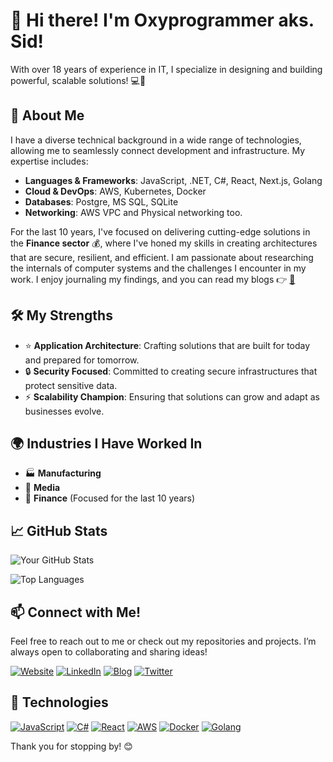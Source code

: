 # 👋 Hi there! I'm Oxyprogrammer aks. Sid!

With over 18 years of experience in IT, I specialize in designing and building powerful, scalable solutions! 💻🚀

## 🌟 About Me

I have a diverse technical background in a wide range of technologies, allowing me to seamlessly connect development and infrastructure. My expertise includes:

- **Languages & Frameworks**: JavaScript, .NET, C#, React, Next.js, Golang
- **Cloud & DevOps**: AWS, Kubernetes, Docker
- **Databases**: Postgre, MS SQL, SQLite
- **Networking**: AWS VPC and Physical networking too.

For the last 10 years, I've focused on delivering cutting-edge solutions in the **Finance sector** 💰, where I've honed my skills in creating architectures that are secure, resilient, and efficient. 
I am passionate about researching the internals of computer systems and the challenges I encounter in my work. I enjoy journaling my findings, and you can read my blogs 👉 [🔗](https://oxyprogrammer.com)



## 🛠️ My Strengths
- ⭐ **Application Architecture**: Crafting solutions that are built for today and prepared for tomorrow.
- 🔒 **Security Focused**: Committed to creating secure infrastructures that protect sensitive data.
- ⚡ **Scalability Champion**: Ensuring that solutions can grow and adapt as businesses evolve.

## 🌍 Industries I Have Worked In
- 🏭 **Manufacturing**
- 🎥 **Media**
- 💼 **Finance** (Focused for the last 10 years)


## 📈 GitHub Stats

![Your GitHub Stats](https://github-readme-stats.vercel.app/api?username=oxyprogrammer&show_icons=true&hide_title=true&count_private=true&theme=radical)

![Top Languages](https://github-readme-stats.vercel.app/api/top-langs/?username=oxyprogrammer&show_icons=true&theme=radical)


## 📫 Connect with Me!
Feel free to reach out to me or check out my repositories and projects. I’m always open to collaborating and sharing ideas!

[![Website](https://img.shields.io/badge/Website-4E8CBA?style=flat&logo=internet-explorer&logoColor=white)](https://www.siddhartha-sarkar.com) [![LinkedIn](https://img.shields.io/badge/LinkedIn-0072b1?style=flat&logo=linkedin&logoColor=white)](https://www.linkedin.com/in/sid-sarkar/) [![Blog](https://img.shields.io/badge/Blog-FF5722?style=flat&logo=blogger&logoColor=white)](https://oxyprogrammer.com) [![Twitter](https://img.shields.io/badge/Twitter-1DA1F2?style=flat&logo=twitter&logoColor=white)](https://x.com/oxyprogrammer)


## 🏅 Technologies
[![JavaScript](https://img.shields.io/badge/-JavaScript-F7DF1E?style=flat&logo=javascript&logoColor=black)](https://developer.mozilla.org/docs/Web/JavaScript) 
[![C#](https://img.shields.io/badge/-C%23-239120?style=flat&logo=c-sharp&logoColor=white)](https://docs.microsoft.com/en-us/dotnet/csharp/) 
[![React](https://img.shields.io/badge/-React-61DAFB?style=flat&logo=react&logoColor=black)](https://reactjs.org/) 
[![AWS](https://img.shields.io/badge/AWS-232F3E?style=flat&logo=amazonaws&logoColor=white)](https://aws.amazon.com) 
[![Docker](https://img.shields.io/badge/-Docker-2496ED?style=flat&logo=docker&logoColor=white)](https://www.docker.com/) 
[![Golang](https://img.shields.io/badge/-Go-00ADD8?style=flat&logo=go&logoColor=white)](https://golang.org/)


Thank you for stopping by! 😊
